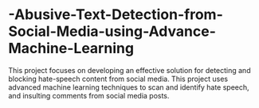 # -Abusive-Text-Detection-from-Social-Media-using-Advance-Machine-Learning
This project focuses on  developing an effective solution for detecting and blocking hate-speech content from social media.  This project uses advanced machine learning techniques to scan and identify hate  speech, and insulting comments from social media posts. 
